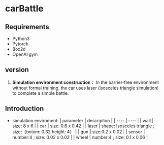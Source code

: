 # carBattle
## Requirements
- Python3
- Pytorch
- Box2d
- OpenAI gym
## version
1. **Simulation environment construction：** In the barrier-free environment without formal training, the car uses laser (isosceles triangle simulation) to complete a simple battle.

## Introduction
-  simulation enviroment:
| parameter   |  description  |
| ----  | ----  |
| wall | size: 8 x 6 |
| car | size: 0.6 x 0.42 |
| laser | shape: Isosceles triangle ; size:（botom: 0.32 height: 4） |
| gun | size:0.2 x 0.02 |
| sensor | number:4 ; size: 0.02 x 0.02  |
| wheel | number:4 ; size: 0.1 x 0.06 | 
